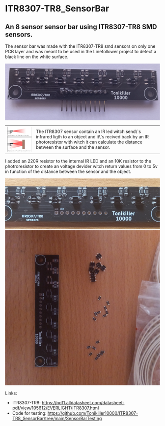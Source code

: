 # ITR8307-TR8_SensorBar
## An 8 sensor sensor bar using ITR8307-TR8 SMD sensors.
The sensor bar was made with the ITR8307-TR8 smd sensors on only one PCB layer and was meant to be used in the Linefollower project to detect a black line on the white surface. 

<img src="https://github.com/Tonikiller10000/ITR8307-TR8_SensorBar/blob/main/SensorBar_Pictures/bar1.jpg"/>
<table>
  <tr>
    <td><img src="https://github.com/Tonikiller10000/ITR8307-TR8_SensorBar/blob/main/SensorBar_Pictures/IR1.png"/></td heigth=300>
    <td> The ITR8307 sensor contain an IR led witch send\`s infrared ligth to an object and it\`s recived back by an IR photoresistor with witch it can calculate the distance between the surface and the sensor.</td>
  </tr>
 </table>

I added an 220R resistor to the internal IR LED and an 10K resistor to the photroresistor to create an voltage devider witch return values from 0 to 5v in function of the distance between the sensor and the object. 

<img src="https://github.com/Tonikiller10000/ITR8307-TR8_SensorBar/blob/main/SensorBar_Pictures/assembly2.jpg"/>
<img src="https://github.com/Tonikiller10000/ITR8307-TR8_SensorBar/blob/main/SensorBar_Pictures/assembly1.jpg"/>

Links:
- ITR8307-TR8: https://pdf1.alldatasheet.com/datasheet-pdf/view/105612/EVERLIGHT/ITR8307.html
- Code for testing: https://github.com/Tonikiller10000/ITR8307-TR8_SensorBar/tree/main/SensorBarTesting

















